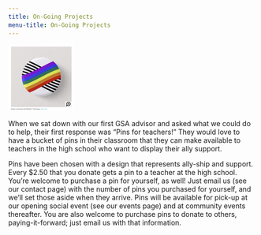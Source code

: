 ```yaml
---
title: On-Going Projects
menu-title: On-Going Projects
---
```


![teacher pin design](/files/pin.png)

When we sat down with our first GSA advisor and asked what we could do to help, their first response was “Pins for teachers!” They would love to have a bucket of pins in their classroom that they can make available to teachers in the high school who want to display their ally support. 

Pins have been chosen with a design that represents ally-ship and support. Every $2.50 that you donate gets a pin to a teacher at the high school. You’re welcome to purchase a pin for yourself, as well! Just email us (see our contact page) with the number of pins you purchased for yourself, and we’ll set those aside when they arrive. Pins will be available for pick-up at our opening social event (see our events page) and at community events thereafter. You are also welcome to purchase pins to donate to others, paying-it-forward; just email us with that information. 
